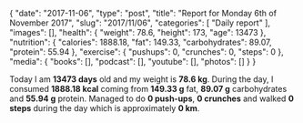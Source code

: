 {
    "date": "2017-11-06",
    "type": "post",
    "title": "Report for Monday 6th of November 2017",
    "slug": "2017\/11\/06",
    "categories": [
        "Daily report"
    ],
    "images": [],
    "health": {
        "weight": 78.6,
        "height": 173,
        "age": 13473
    },
    "nutrition": {
        "calories": 1888.18,
        "fat": 149.33,
        "carbohydrates": 89.07,
        "protein": 55.94
    },
    "exercise": {
        "pushups": 0,
        "crunches": 0,
        "steps": 0
    },
    "media": {
        "books": [],
        "podcast": [],
        "youtube": [],
        "photos": []
    }
}

Today I am <strong>13473 days</strong> old and my weight is <strong>78.6 kg</strong>. During the day, I consumed <strong>1888.18 kcal</strong> coming from <strong>149.33 g</strong> fat, <strong>89.07 g</strong> carbohydrates and <strong>55.94 g</strong> protein. Managed to do <strong>0 push-ups</strong>, <strong>0 crunches</strong> and walked <strong>0 steps</strong> during the day which is approximately <strong>0 km</strong>.